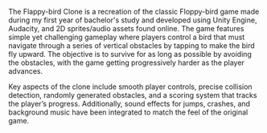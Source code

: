 The Flappy-bird Clone is a recreation of the classic Floppy-bird game made during my first year of bachelor's study and developed using Unity Engine, Audacity, and 2D sprites/audio assets found online. The game features simple yet challenging gameplay where players control a bird that must navigate through a series of vertical obstacles by tapping to make the bird fly upward. The objective is to survive for as long as possible by avoiding the obstacles, with the game getting progressively harder as the player advances.

Key aspects of the clone include smooth player controls, precise collision detection, randomly generated obstacles, and a scoring system that tracks the player’s progress. Additionally, sound effects for jumps, crashes, and background music have been integrated to match the feel of the original game.
